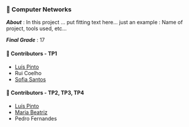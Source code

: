 ### :pushpin: Computer Networks 

***About*** : In this project ... put fitting text here... just an example : Name of project, tools used, etc...

***Final Grade*** : 17

#### :handshake: Contributors - TP1
- [Luís Pinto](https://github.com/L-Pinto)
- Rui Coelho
- [Sofia Santos](https://github.com/RisingFisan)

#### :handshake: Contributors - TP2, TP3, TP4
- [Luís Pinto](https://github.com/L-Pinto)
- [Maria Beatriz](https://github.com/mariabeatrizmo)
- Pedro Fernandes

